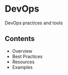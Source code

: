# DevOps

DevOps practices and tools

## Contents
- Overview
- Best Practices
- Resources
- Examples
